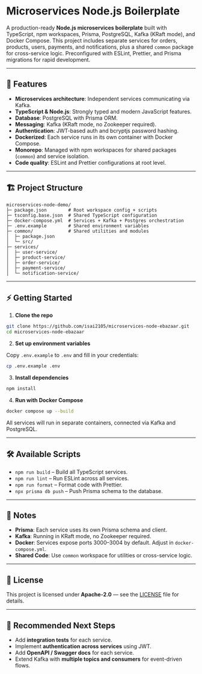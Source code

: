 # Microservices Node.js Boilerplate

A production-ready **Node.js microservices boilerplate** built with TypeScript, npm workspaces, Prisma, PostgreSQL, Kafka (KRaft mode), and Docker Compose. This project includes separate services for orders, products, users, payments, and notifications, plus a shared `common` package for cross-service logic. Preconfigured with ESLint, Prettier, and Prisma migrations for rapid development.

---

## 🚀 Features

- **Microservices architecture**: Independent services communicating via Kafka.
- **TypeScript & Node.js**: Strongly typed and modern JavaScript features.
- **Database**: PostgreSQL with Prisma ORM.
- **Messaging**: Kafka (KRaft mode, no Zookeeper required).
- **Authentication**: JWT-based auth and bcryptjs password hashing.
- **Dockerized**: Each service runs in its own container with Docker Compose.
- **Monorepo**: Managed with npm workspaces for shared packages (`common`) and service isolation.
- **Code quality**: ESLint and Prettier configurations at root level.

---

## 🏗️ Project Structure

```
microservices-node-demo/
├─ package.json        # Root workspace config + scripts
├─ tsconfig.base.json  # Shared TypeScript configuration
├─ docker-compose.yml  # Services + Kafka + Postgres orchestration
├─ .env.example        # Shared environment variables
├─ common/             # Shared utilities and modules
│  ├─ package.json
│  └─ src/
├─ services/
│  ├─ user-service/
│  ├─ product-service/
│  ├─ order-service/
│  ├─ payment-service/
│  └─ notification-service/
```

---

## ⚡ Getting Started

1. **Clone the repo**

```bash
git clone https://github.com/isai2105/microservices-node-ebazaar.git
cd microservices-node-ebazaar
```

2. **Set up environment variables**

Copy `.env.example` to `.env` and fill in your credentials:

```bash
cp .env.example .env
```

3. **Install dependencies**

```bash
npm install
```

4. **Run with Docker Compose**

```bash
docker compose up --build
```

All services will run in separate containers, connected via Kafka and PostgreSQL.

---

## 🛠️ Available Scripts

- `npm run build` – Build all TypeScript services.
- `npm run lint` – Run ESLint across all services.
- `npm run format` – Format code with Prettier.
- `npx prisma db push` – Push Prisma schema to the database.

---

## 📝 Notes

- **Prisma**: Each service uses its own Prisma schema and client.
- **Kafka**: Running in KRaft mode, no Zookeeper required.
- **Docker**: Services expose ports 3000–3004 by default. Adjust in `docker-compose.yml`.
- **Shared Code**: Use `common` workspace for utilities or cross-service logic.

---

## 📄 License

This project is licensed under **Apache-2.0** — see the [LICENSE](https://github.com/isai2105/microservices-node-ebazaar#Apache-2.0-1-ov-file) file for details.

---

## 👀 Recommended Next Steps

- Add **integration tests** for each service.
- Implement **authentication across services** using JWT.
- Add **OpenAPI / Swagger docs** for each service.
- Extend Kafka with **multiple topics and consumers** for event-driven flows.
